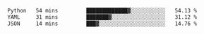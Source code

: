 <!--START_SECTION:waka-->

```txt
Python   54 mins         █████████████▓░░░░░░░░░░░   54.13 %
YAML     31 mins         ███████▓░░░░░░░░░░░░░░░░░   31.12 %
JSON     14 mins         ███▓░░░░░░░░░░░░░░░░░░░░░   14.76 %
```

<!--END_SECTION:waka-->
